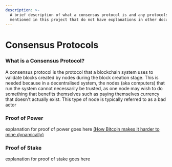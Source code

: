 ```yaml
---
description: >-
  A brief description of what a consensus protocol is and any protocols I
  mentioned in this project that do not have explanations in other documents.
---
```


# Consensus Protocols

### What is a Consensus Protocol?

A consensus protocol is the protocol that a blockchain system uses to validate blocks created by nodes during the block creation stage. This is needed because in a decentralised system, the nodes (aka computers) that run the system cannot necessarily be trusted, as one node may wish to do something that benefits themselves such as paying themselves currency that doesn't actually exist. This type of node is typically referred to as a bad actor

### Proof of Power

explanation for proof of power goes here [(How Bitcoin makes it harder to mine dynamically)](how-bitcoin-makes-mining-harder..md)

### Proof of Stake

explanation for proof of stake goes here
